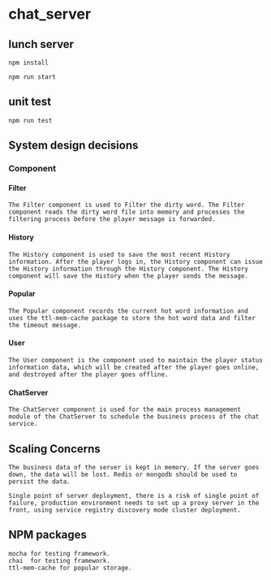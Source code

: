 # chat_server

## lunch server
    npm install

    npm run start

## unit test
    npm run test

## System design decisions

### Component

#### Filter 
    The Filter component is used to Filter the dirty word. The Filter component reads the dirty word file into memory and processes the filtering process before the player message is forwarded.

#### History
    The History component is used to save the most recent History information. After the player logs in, the History component can issue the History information through the History component. The History component will save the History when the player sends the message.

#### Popular
    The Popular component records the current hot word information and uses the ttl-mem-cache package to store the hot word data and filter the timeout message.

#### User
    The User component is the component used to maintain the player status information data, which will be created after the player goes online, and destroyed after the player goes offline.

#### ChatServer
    The ChatServer component is used for the main process management module of the ChatServer to schedule the business process of the chat service.

## Scaling Concerns
    The business data of the server is kept in memory. If the server goes down, the data will be lost. Redis or mongodb should be used to persist the data.

    Single point of server deployment, there is a risk of single point of failure, production environment needs to set up a proxy server in the front, using service registry discovery mode cluster deployment.

## NPM packages
    mocha for testing framework.
    chai  for testing framework.
    ttl-mem-cache for popular storage.